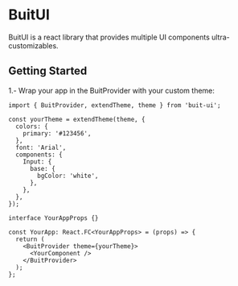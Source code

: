 # BuitUI

BuitUI is a react library that provides multiple UI components ultra-customizables.

## Getting Started

1.- Wrap your app in the BuitProvider with your custom theme:
```tsx
import { BuitProvider, extendTheme, theme } from 'buit-ui';

const yourTheme = extendTheme(theme, {
  colors: {
    primary: '#123456',
  },
  font: 'Arial',
  components: {
    Input: {
      base: {
        bgColor: 'white',
      },
    },
  },
});

interface YourAppProps {}

const YourApp: React.FC<YourAppProps> = (props) => {
  return (
    <BuitProvider theme={yourTheme}>
      <YourComponent />
    </BuitProvider>
  );
};
```
